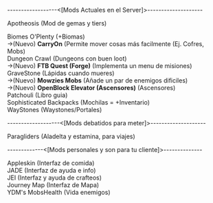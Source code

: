 ------------------<[Mods Actuales en el Server]>--------------------<br />

Apotheosis (Mod de gemas y tiers) <br />

Biomes O'Plenty (+Biomas) <br />
->(Nuevo) **CarryOn** (Permite mover cosas más facilmente (Ej. Cofres, Mobs) <br />
Dungeon Crawl (Dungeons con buen loot) <br />
->(Nuevo) **FTB Quest (Forge)** (Implementa un menu de misiones) <br />
GraveStone (Lápidas cuando mueres) <br />
->(Nuevo) **Mowzies Mobs** (Añade un par de enemigos dificiles) <br />
->(Nuevo) **OpenBlock Elevator (Ascensores)** (Ascensores) <br />
Patchouli (Libro guia) <br />
Sophisticated Backpacks (Mochilas = +Inventario) <br />
WayStones (Waystones/Portales) <br />

-------------------<[Mods debatidos para meter]>-------------------- <br />

Paragliders (Aladelta y estamina, para viajes) <br />

-------------<[Mods personales y son para tu cliente]>-------------- <br />

Appleskin (Interfaz de comida) <br />
JADE (Interfaz de ayuda e info) <br />
JEI (Interfaz y ayuda de crafteos) <br />
Journey Map (Interfaz de Mapa) <br />
YDM's MobsHealth (Vida enemigos) <br />
